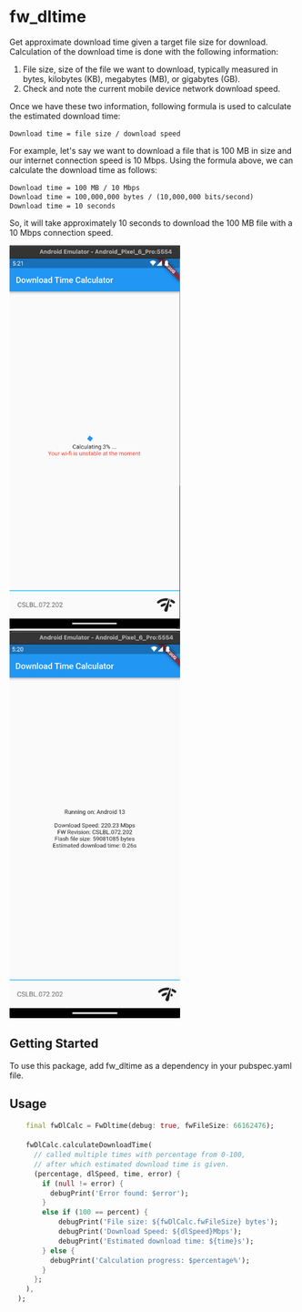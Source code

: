 # fw_dltime

Get approximate download time given a target file size for download.
Calculation of the download time is done with the following information:
1. File size, size of the file we want to download, typically measured in bytes, kilobytes (KB), megabytes (MB), or gigabytes (GB).
2. Check and note the current mobile device network download speed.

Once we have these two information, following formula is used to calculate the estimated download time:
```
Download time = file size / download speed
```

For example, let's say we want to download a file that is 100 MB in size and our internet connection speed is 10 Mbps.
Using the formula above, we can calculate the download time as follows:

```
Download time = 100 MB / 10 Mbps
Download time = 100,000,000 bytes / (10,000,000 bits/second)
Download time = 10 seconds
```

So, it will take approximately 10 seconds to download the 100 MB file with a 10 Mbps connection speed.

<p float="left">
<img src="https://github.com/repolyo/fw_dltime/raw/main/fw_dltime.png" width=300/>
<img src="https://github.com/repolyo/fw_dltime/raw/main/fw_dltime_android.png" width=300
</p>

## Getting Started

To use this package, add fw_dltime as a dependency in your pubspec.yaml file.

## Usage

```dart
    final fwDlCalc = FwDltime(debug: true, fwFileSize: 66162476);

    fwDlCalc.calculateDownloadTime(
      // called multiple times with percentage from 0-100, 
      // after which estimated download time is given.
      (percentage, dlSpeed, time, error) {
        if (null != error) {
          debugPrint('Error found: $error');
        }
        else if (100 == percent) {
            debugPrint('File size: ${fwDlCalc.fwFileSize} bytes');
            debugPrint('Download Speed: ${dlSpeed}Mbps');
            debugPrint('Estimated download time: ${time}s');
        } else {
          debugPrint('Calculation progress: $percentage%');
        }
      };
    ),
  );
```

